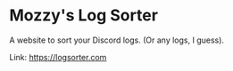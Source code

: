 # Mozzy's Log Sorter

A website to sort your Discord logs. (Or any logs, I guess).

Link: https://logsorter.com
